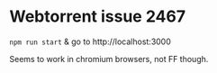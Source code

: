 # Webtorrent issue 2467

`npm run start` & go to http://localhost:3000

Seems to work in chromium browsers, not FF though.
